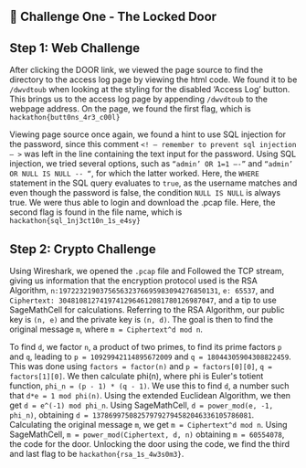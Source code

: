 ## 🔐 Challenge One - The Locked Door

## Step 1: Web Challenge
After clicking the DOOR link, we viewed the page source to find the directory to the access log page by viewing the html code. We found it to be `/dwvdtoub` when looking at the styling for the disabled ‘Access Log’ button. This brings us to the access log page by appending `/dwvdtoub` to the webpage address. On the page, we found the first flag, which is `hackathon{butt0ns_4r3_c00l}`

Viewing page source once again, we found a hint to use SQL injection for the password, since this comment `<! – remember to prevent sql injection – >` was left in the line containing the text input for the password. Using SQL injection, we tried several options, such as `“admin’ OR 1=1 –-”` and `“admin’ OR NULL IS NULL -- “`, for which the latter worked. Here, the `WHERE` statement in the SQL query evaluates to `true`, as the username matches and even though the password is false, the condition `NULL IS NULL` is always true. We were thus able to login and download the .pcap file. Here, the second flag is found in the file name, which is `hackathon{sql_1nj3ct10n_1s_e4sy}`

## Step 2: Crypto Challenge
Using Wireshark, we opened the `.pcap` file and Followed the TCP stream, giving us information that the encryption protocol used is the RSA Algorithm, `n:197223219037565632376695983094276850131`, `e: 65537`, and `Ciphertext: 30481081274197412964612081780126987047`, and a tip to use SageMathCell for calculations. Referring to the RSA Algorithm, our public key is `(n, e)` and the private key is `(n, d)`. The goal is then to find the original message `m`, where `m = Ciphertext^d mod n`. 

To find `d`, we factor `n`, a product of two primes, to find its prime factors `p` and `q`, leading to `p = 10929942114895672009` and `q = 18044305904308822459`. This was done using `factors = factor(n)` and `p = factors[0][0]`, `q = factors[1][0]`. We then calculate phi(n), where phi is Euler's totient function, `phi_n = (p - 1) * (q - 1)`. We use this to find `d`, a number such that `d*e = 1 mod phi(n)`. Using the extended Euclidean Algorithm, we then get `d = e^(-1) mod phi_n`. Using SageMathCell, `d = power_mod(e, -1, phi_n)`, obtaining `d = 137869975082579792794582046336105786081`. Calculating the original message `m`, we get `m = Ciphertext^d mod n`. Using SageMathCell, `m = power_mod(Ciphertext, d, n)` obtaining `m = 60554078`, the code for the door. Unlocking the door using the code, we find the third and last flag to be `hackathon{rsa_1s_4w3s0m3}`.
